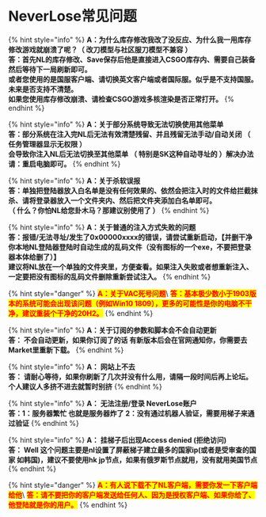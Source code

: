 # NeverLose常见问题

{% hint style="info" %}
**A：为什么库存修改我改了没反应、为什么我一用库存修改游戏就崩溃了呢？（ 改刀模型与社区服刀模型不兼容 ）**\
**答：首先NL的库存修改、Save保存后他是直接进入CSGO库存内、需要自己装备然后等待下一局刷新即可。**\
**或者您使用的是国服客户端、请切换英文客户端或者国际服。似乎是不支持国服。未来是否支持不清楚。**\
**如果您使用库存修改崩溃、请检查CSGO游戏多核渲染是否正常打开。**
{% endhint %}

{% hint style="info" %}
**A：关于部分系统导致无法切换使用其他菜单**\
**答：部分系统在注入完NL后无法有效清楚残留、并且残留无法手动/自动关闭 （ 任务管理器显示无权限 ）**\
**会导致你注入NL后无法切换至其他菜单 （ 特别是SK这种自动寻址的 ）解决办法请：重启电脑即可。**
{% endhint %}

{% hint style="info" %}
**A：关于杀软误报**\
**答：单独把登陆器放入白名单是没有任何效果的、依然会把注入时的文件给拦截抹杀、请将登录器放入一个文件夹内、然后把文件夹添加白名单即可。**\
**（ 什么？你怕NL给您卦木马？那建议别使用了 ）**
{% endhint %}

{% hint style="info" %}
**A：关于普通的注入方式失败的问题**\
**答：报错/无法寻址/发生了0x00000xxxx的错误，请尝试重新启动，【并删干净你本地NL登陆器登陆时自动生成的乱码文件（没有图标的一个exe，不要把登录器本体给删了）】**\
**建议将NL放在一个单独的文件夹里，方便查看。如果注入失败或者想重新注入、一定要把没有图标的乱码文件删除重新尝试注入。**
{% endhint %}

{% hint style="danger" %}
<mark style="color:red;">**A：关于VAC死号问题**</mark>\ <mark style="color:red;"></mark><mark style="color:red;">**答：基本极少数小于1903版本的系统可能会出现该问题（例如Win10 1809），更多的可能性是你的电脑不干净，建议重装个干净的20H2。**</mark>
{% endhint %}

{% hint style="info" %}
**A：关于订阅的参数和脚本会不会自动更新**\
**答： 不会自动更新，如果你订阅了的话 有新版本后会在官网通知你，你需要去Market里重新下载。**
{% endhint %}

{% hint style="info" %}
**A： 网站上不去**\
**答： 请耐心等待，如果你刷新了几次并没有什么用，请隔一段时间后再上论坛。个人建议人多挤不进去就暂时别挤**
{% endhint %}

{% hint style="info" %}
**A： 无法注册/登录 NeverLose账户**\
**答：1：服务器繁忙 也就是服务器炸了 2：没有通过机器人验证，需要用梯子来通过验证**
{% endhint %}

{% hint style="info" %}
**A： 挂梯子后出现Access denied (拒绝访问)**\
**答： Well 这个问题主要是nl设置了屏蔽梯子建立最多的国家ip(或者是受审查的国家 如韩国)，建议不要使用hk jp节点，如果有俄罗斯节点就用，没有就用美国节点**
{% endhint %}

{% hint style="danger" %}
<mark style="color:red;">**A：有人说下载不了NL客户端，需要你发一下客户端给他**</mark>\ <mark style="color:red;"></mark><mark style="color:red;">**答：请不要把你的客户端发送给任何人、因为是授权客户端、如果你给了、他登陆就是你的用户。**</mark>
{% endhint %}
